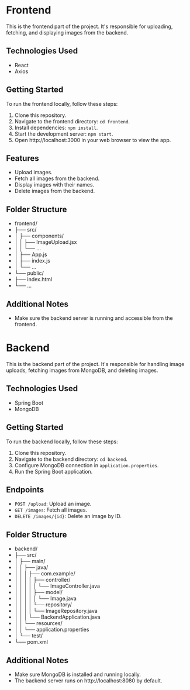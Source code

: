 # Frontend

This is the frontend part of the project. It's responsible for uploading, fetching, and displaying images from the backend.

## Technologies Used

- React
- Axios

## Getting Started

To run the frontend locally, follow these steps:

1. Clone this repository.
2. Navigate to the frontend directory: `cd frontend`.
3. Install dependencies: `npm install`.
4. Start the development server: `npm start`.
5. Open http://localhost:3000 in your web browser to view the app.

## Features

- Upload images.
- Fetch all images from the backend.
- Display images with their names.
- Delete images from the backend.

## Folder Structure
- frontend/
- ├── src/
- │ ├── components/
- │ │ ├── ImageUpload.jsx
- │ │ └── ...
- │ ├── App.js
- │ ├── index.js
- │ └── ...
- └── public/
- ├── index.html
- └── ...

  
## Additional Notes

- Make sure the backend server is running and accessible from the frontend.

# Backend

This is the backend part of the project. It's responsible for handling image uploads, fetching images from MongoDB, and deleting images.

## Technologies Used

- Spring Boot
- MongoDB

## Getting Started

To run the backend locally, follow these steps:

1. Clone this repository.
2. Navigate to the backend directory: `cd backend`.
3. Configure MongoDB connection in `application.properties`.
4. Run the Spring Boot application.

## Endpoints

- `POST /upload`: Upload an image.
- `GET /images`: Fetch all images.
- `DELETE /images/{id}`: Delete an image by ID.

## Folder Structure

- backend/
- ├── src/
- │ ├── main/
- │ │ ├── java/
- │ │ │ ├── com.example/
- │ │ │ │ ├── controller/
- │ │ │ │ │ └── ImageController.java
- │ │ │ │ ├── model/
- │ │ │ │ │ └── Image.java
- │ │ │ │ └── repository/
- │ │ │ │ └── ImageRepository.java
- │ │ │ └── BackendApplication.java
- │ │ └── resources/
- │ │ └── application.properties
- │ └── test/
- └── pom.xml

  
## Additional Notes

- Make sure MongoDB is installed and running locally.
- The backend server runs on http://localhost:8080 by default.



